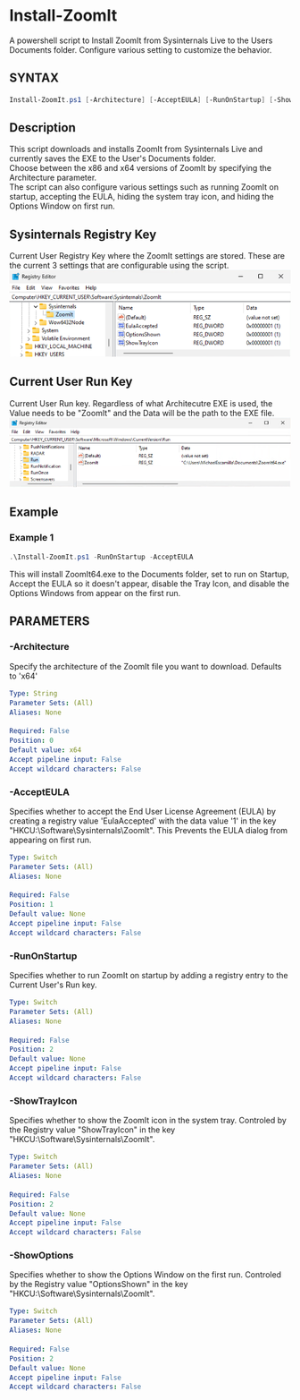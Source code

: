# Install-ZoomIt
A powershell script to Install ZoomIt from Sysinternals Live to the Users Documents folder. Configure various setting to customize the behavior.

## SYNTAX

```powershell
Install-ZoomIt.ps1 [-Architecture] [-AcceptEULA] [-RunOnStartup] [-ShowTrayIcon] [-ShowOptions]
```
## Description

This script downloads and installs ZoomIt from Sysinternals Live and currently saves the EXE to the User's Documents folder.<br>
Choose between the x86 and x64 versions of ZoomIt by specifying the Architecture parameter.<br>
The script can also configure various settings such as running ZoomIt on startup,
accepting the EULA, hiding the system tray icon, and hiding the Options Window on first run.

## Sysinternals Registry Key
Current User Registry Key where the ZoomIt settings are stored. These are the current 3 settings that are configurable using the script.<br>
![Sysinternals Registry Key - ZoomIt](/Images/Install-ZoomIt_SysinternalsKey-ZoomIt.png)

## Current User Run Key
Current User Run key. Regardless of what Architecutre EXE is used, the Value needs to be "ZoomIt" and the Data will be the path to the EXE file.<br>
![Current User Run Key - ZoomIt](/Images/Install-ZoomIt_CU-RunKey-ZoomIt.png)

## Example

### Example 1

```powershell
.\Install-ZoomIt.ps1 -RunOnStartup -AcceptEULA
```

This will install ZoomIt64.exe to the Documents folder, set to run on Startup, Accept the EULA so it doesn't appear, disable the Tray Icon, and disable the Options Windows from appear on the first run.

## PARAMETERS

### -Architecture

Specify the architecture of the ZoomIt file you want to download. Defaults to 'x64'

```yaml
Type: String
Parameter Sets: (All)
Aliases: None

Required: False
Position: 0
Default value: x64
Accept pipeline input: False
Accept wildcard characters: False
```

### -AcceptEULA

Specifies whether to accept the End User License Agreement (EULA) by creating a registry value 'EulaAccepted' with the data value '1' in the key "HKCU:\Software\Sysinternals\ZoomIt". This Prevents the EULA dialog from appearing on first run.

```yaml
Type: Switch
Parameter Sets: (All)
Aliases: None

Required: False
Position: 1
Default value: None
Accept pipeline input: False
Accept wildcard characters: False
```

### -RunOnStartup

Specifies whether to run ZoomIt on startup by adding a registry entry to the Current User's Run key.

```yaml
Type: Switch
Parameter Sets: (All)
Aliases: None

Required: False
Position: 2
Default value: None
Accept pipeline input: False
Accept wildcard characters: False
```

### -ShowTrayIcon

Specifies whether to show the ZoomIt icon in the system tray. Controled by the Registry value "ShowTrayIcon" in the key "HKCU:\Software\Sysinternals\ZoomIt". 

```yaml
Type: Switch
Parameter Sets: (All)
Aliases: None

Required: False
Position: 2
Default value: None
Accept pipeline input: False
Accept wildcard characters: False
```

### -ShowOptions

Specifies whether to show the Options Window on the first run. Controled by the Registry value "OptionsShown" in the key "HKCU:\Software\Sysinternals\ZoomIt". 

```yaml
Type: Switch
Parameter Sets: (All)
Aliases: None

Required: False
Position: 2
Default value: None
Accept pipeline input: False
Accept wildcard characters: False
```